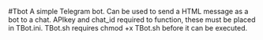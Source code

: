 #Tbot
A simple Telegram bot.
Can be used to send a HTML message as a bot to a chat.
APIkey and chat_id required to function, these must be placed in TBot.ini.
TBot.sh requires chmod +x TBot.sh before it can be executed.